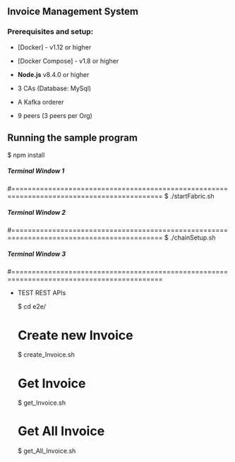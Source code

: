 ## Invoice Management System


### Prerequisites and setup:

* [Docker] - v1.12 or higher
* [Docker Compose] - v1.8 or higher
* **Node.js** v8.4.0 or higher



* 3 CAs (Database: MySql)
* A Kafka orderer
* 9 peers (3 peers per Org)


## Running the sample program

 $ npm install

 ##### Terminal Window 1
#===========================================================================================
 $ ./startFabric.sh



##### Terminal Window 2
#===========================================================================================
 $ ./chainSetup.sh



##### Terminal Window 3
#===========================================================================================
* TEST REST APIs 

  $ cd e2e/
  
  # Create new Invoice
  $ create_Invoice.sh 

  # Get Invoice
  $ get_Invoice.sh

  # Get All Invoice
  $ get_All_Invoice.sh

